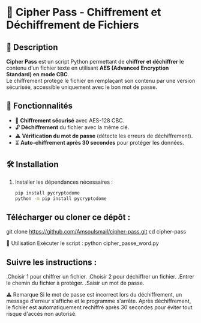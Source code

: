 # 🔐 Cipher Pass - Chiffrement et Déchiffrement de Fichiers

## 📌 Description
**Cipher Pass** est un script Python permettant de **chiffrer et déchiffrer** le contenu d'un fichier texte en utilisant **AES (Advanced Encryption Standard) en mode CBC**.  
Le chiffrement protège le fichier en remplaçant son contenu par une version sécurisée, accessible uniquement avec le bon mot de passe.

## 🚀 Fonctionnalités
- 🔑 **Chiffrement sécurisé** avec AES-128 CBC.
- 🔓 **Déchiffrement** du fichier avec la même clé.
- ⚠️ **Vérification du mot de passe** (détecte les erreurs de déchiffrement).
- ⏳ **Auto-chiffrement après 30 secondes** pour protéger les données.

## 🛠️ Installation
1. Installer les dépendances nécessaires :  
   ```bash
   pip install pycryptodome
   python -m pip install pycryptodome

## Télécharger ou cloner ce dépôt :
git clone https://github.com/AmsouIsmail/cipher-pass.git
cd cipher-pass

📜 Utilisation
Exécuter le script :
    python cipher_passe_word.py
    
## Suivre les instructions :
.Choisir 1 pour chiffrer un fichier.
.Choisir 2 pour déchiffrer un fichier.
.Entrer le chemin du fichier à protéger.
.Saisir un mot de passe.

⚠️ Remarque
Si le mot de passe est incorrect lors du déchiffrement, un message d'erreur s'affiche et le programme s'arrête.
Après déchiffrement, le fichier est automatiquement rechiffré après 30 secondes pour éviter tout risque d'accès non autorisé.
